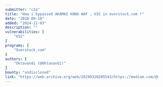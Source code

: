 ```yaml
---
submitter: "c2a"
title: "How i bypassed AKAMAI KONA WAF , XSS in overstock.com !"
date: "2018-09-18"
added: "2024-11-03"
description: ""
vulnerabilities: [
    "XSS"
]
programs: [
    "Overstock.com"
]
authors: [
    "Oktavandi (@0ktavandi)"
]
bounty: "undisclosed"
link: "https://web.archive.org/web/20190320205543/https://medium.com/@0ktavandi/how-i-bypassed-akamai-kona-waf-xss-in-overstock-com-f205b0e71a0d"
---
```




